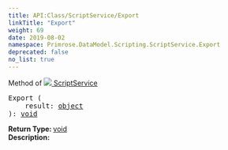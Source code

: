 ```yaml
---
title: API:Class/ScriptService/Export
linkTitle: "Export"
weight: 69
date: 2019-08-02
namespace: Primrose.DataModel.Scripting.ScriptService.Export
deprecated: false
no_list: true
---
```

Method of <a href="/docs/api-reference/Class/ScriptService"><img src="/icons/silk/default.png"/>&nbsp;ScriptService</a>
<pre class="method-declaration">
Export (
    result: <a class="type" href="/docs/api-reference/System/object">object</a>
): <a class="type" href="/docs/api-reference/System/void">void</a></pre>
<b>Return Type: </b>
<a class="type" href="/docs/api-reference/System/void">void</a>
<br/>
<b>Description: </b>